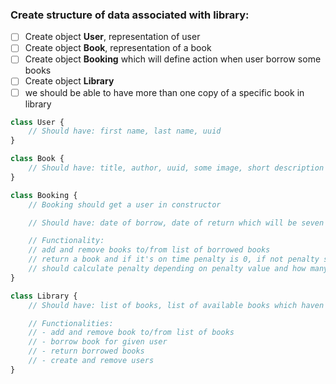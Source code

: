 ### Create structure of data associated with library:

- [ ] Create object **User**, representation of user
- [ ] Create object **Book**, representation of a book
- [ ] Create object **Booking** which will define action when user borrow some books
- [ ] Create object **Library**
- [ ] we should be able to have more than one copy of a specific book in library

```javascript
class User {
    // Should have: first name, last name, uuid
}

class Book {
    // Should have: title, author, uuid, some image, short description
}

class Booking {
    // Booking should get a user in constructor

    // Should have: date of borrow, date of return which will be seven days from borrow date, list of borrowed books, penalty if book won't be returned on time

    // Functionality:
    // add and remove books to/from list of borrowed books
    // return a book and if it's on time penalty is 0, if not penalty should have some value
    // should calculate penalty depending on penalty value and how many days too late the book was returned
}

class Library {
    // Should have: list of books, list of available books which haven't been borrowed, list of bookings, list of users

    // Functionalities:
    // - add and remove book to/from list of books
    // - borrow book for given user
    // - return borrowed books
    // - create and remove users
}
```